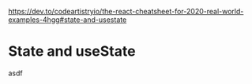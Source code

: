 https://dev.to/codeartistryio/the-react-cheatsheet-for-2020-real-world-examples-4hgg#state-and-usestate

# State and useState

asdf
